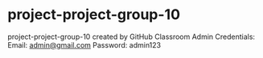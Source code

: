 # project-project-group-10
project-project-group-10 created by GitHub Classroom
Admin Credentials:
Email: admin@gmail.com
Password: admin123
